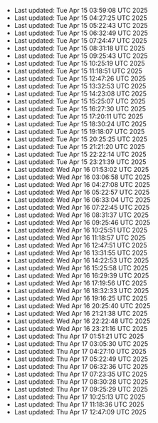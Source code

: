 
- Last updated: Tue Apr 15 03:59:08 UTC 2025
- Last updated: Tue Apr 15 04:27:25 UTC 2025
- Last updated: Tue Apr 15 05:22:43 UTC 2025
- Last updated: Tue Apr 15 06:32:49 UTC 2025
- Last updated: Tue Apr 15 07:24:47 UTC 2025
- Last updated: Tue Apr 15 08:31:18 UTC 2025
- Last updated: Tue Apr 15 09:25:43 UTC 2025
- Last updated: Tue Apr 15 10:25:19 UTC 2025
- Last updated: Tue Apr 15 11:18:51 UTC 2025
- Last updated: Tue Apr 15 12:47:26 UTC 2025
- Last updated: Tue Apr 15 13:32:53 UTC 2025
- Last updated: Tue Apr 15 14:23:08 UTC 2025
- Last updated: Tue Apr 15 15:25:07 UTC 2025
- Last updated: Tue Apr 15 16:27:30 UTC 2025
- Last updated: Tue Apr 15 17:20:11 UTC 2025
- Last updated: Tue Apr 15 18:30:24 UTC 2025
- Last updated: Tue Apr 15 19:18:07 UTC 2025
- Last updated: Tue Apr 15 20:25:25 UTC 2025
- Last updated: Tue Apr 15 21:21:20 UTC 2025
- Last updated: Tue Apr 15 22:22:14 UTC 2025
- Last updated: Tue Apr 15 23:21:39 UTC 2025
- Last updated: Wed Apr 16 01:53:02 UTC 2025
- Last updated: Wed Apr 16 03:06:58 UTC 2025
- Last updated: Wed Apr 16 04:27:08 UTC 2025
- Last updated: Wed Apr 16 05:22:57 UTC 2025
- Last updated: Wed Apr 16 06:33:04 UTC 2025
- Last updated: Wed Apr 16 07:22:45 UTC 2025
- Last updated: Wed Apr 16 08:31:37 UTC 2025
- Last updated: Wed Apr 16 09:25:46 UTC 2025
- Last updated: Wed Apr 16 10:25:51 UTC 2025
- Last updated: Wed Apr 16 11:18:57 UTC 2025
- Last updated: Wed Apr 16 12:47:51 UTC 2025
- Last updated: Wed Apr 16 13:31:55 UTC 2025
- Last updated: Wed Apr 16 14:22:53 UTC 2025
- Last updated: Wed Apr 16 15:25:58 UTC 2025
- Last updated: Wed Apr 16 16:29:39 UTC 2025
- Last updated: Wed Apr 16 17:19:56 UTC 2025
- Last updated: Wed Apr 16 18:32:33 UTC 2025
- Last updated: Wed Apr 16 19:16:25 UTC 2025
- Last updated: Wed Apr 16 20:25:40 UTC 2025
- Last updated: Wed Apr 16 21:21:38 UTC 2025
- Last updated: Wed Apr 16 22:22:48 UTC 2025
- Last updated: Wed Apr 16 23:21:16 UTC 2025
- Last updated: Thu Apr 17 01:51:21 UTC 2025
- Last updated: Thu Apr 17 03:05:30 UTC 2025
- Last updated: Thu Apr 17 04:27:10 UTC 2025
- Last updated: Thu Apr 17 05:22:49 UTC 2025
- Last updated: Thu Apr 17 06:32:36 UTC 2025
- Last updated: Thu Apr 17 07:23:35 UTC 2025
- Last updated: Thu Apr 17 08:30:28 UTC 2025
- Last updated: Thu Apr 17 09:25:29 UTC 2025
- Last updated: Thu Apr 17 10:25:13 UTC 2025
- Last updated: Thu Apr 17 11:18:36 UTC 2025
- Last updated: Thu Apr 17 12:47:09 UTC 2025
